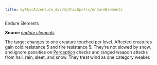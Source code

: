 ```yaml
---
title: mythicAdventure_dir/mythicSpells/endureElements
---
```

Endure Elements

**Source** [_endure elements_](spell_dir/endureElements#_endure-elements)

The target changes to one creature touched per level. Affected creatures gain cold resistance 5 and fire resistance 5. They're not slowed by snow, and ignore penalties on [Perception](skills/perception#_perception) checks and ranged weapon attacks from hail, rain, sleet, and snow. They treat wind as one category weaker.

